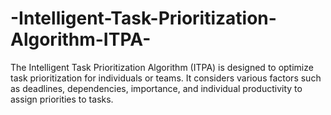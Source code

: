 # -Intelligent-Task-Prioritization-Algorithm-ITPA-
The Intelligent Task Prioritization Algorithm (ITPA) is designed to optimize task prioritization for individuals or teams. It considers various factors such as deadlines, dependencies, importance, and individual productivity to assign priorities to tasks.
